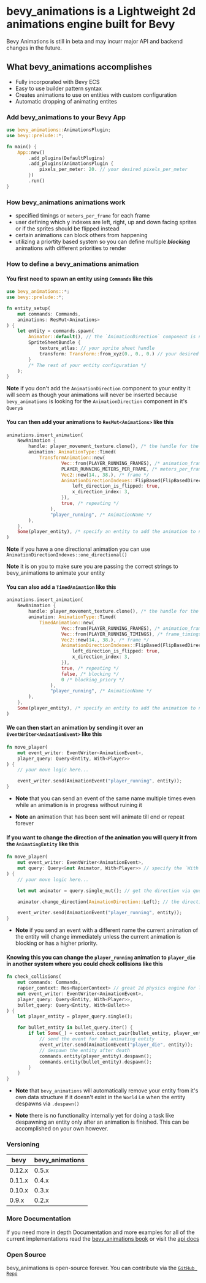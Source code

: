 # bevy_animations is a Lightweight 2d animations engine built for Bevy

Bevy Animations is still in beta and may incurr major API and backend changes in the future.

## What bevy_animations accomplishes

* Fully incorporated with Bevy ECS
* Easy to use builder pattern syntax
* Creates animations to use on entities with custom configuration
* Automatic dropping of animating entites

### Add bevy_animations to your Bevy App

```rust
use bevy_animations::AnimationsPlugin;
use bevy::prelude::*;

fn main() {
    App::new()
        .add_plugins(DefaultPlugins)
        .add_plugins(AnimationsPlugin {
            pixels_per_meter: 20. // your desired pixels_per_meter
        })
        .run()
}
```

### How bevy_animations animations work

* specified timings or `meters_per_frame` for each frame
* user defining which y indexes are left, right, up and down facing sprites or if the sprites should be flipped instead
* certain animations can block others from happening
* utilizing a priortity based system so you can define multiple ***blocking*** animations with different priorities to render

### How to define a bevy_animations animation

#### You first need to spawn an entity using `Commands` like this

```rust
use bevy_animations::*;
use bevy::prelude::*;

fn entity_setup(
    mut commands: Commands,
    animations: ResMut<Animations>
) {
    let entity = commands.spawn(
        Animator::default(), // the `AnimationDirection` component is needed on the entity to determine the direction
        SpriteSheetBundle {
            texture_atlas: // your sprite sheet handle
            transform: Transform::from_xyz(0., 0., 0.) // your desired location in the `World`
        }
        /* The rest of your entity configuration */
    );
}
```

**Note** if you don't add the `AnimationDirection` component to your entity it will seem as though your animations will never be inserted because `bevy_animations` is looking for the
`AnimationDirection` component in it's `Query`s

#### You can then add your animations to `ResMut<Animations>` like this

```rust
animations.insert_animation(
    NewAnimation {
        handle: player_movement_texture.clone(), /* the handle for the TextureAtlas */
        animation: AnimationType::Timed(
            TransformAnimation::new(
                    Vec::from(PLAYER_RUNNING_FRAMES), /* animation_frames */
                    PLAYER_RUNNING_METERS_PER_FRAME, /* meters_per_frame */
                    Vec2::new(14., 38.), /* frame */
                    AnimationDirectionIndexes::FlipBased(FlipBasedDirection { /* direction_indexes */
                        left_direction_is_flipped: true,
                        x_direction_index: 3,
                    }),
                    true, /* repeating */
                ),
                "player_running", /* AnimationName */
        ),
    },
    Some(player_entity), /* specify an entity to add the animation to now instead of later */
)
```

**Note** if you have a one directional animation you can use `AnimationDirectionIndexes::one_directional()`

**Note** it is on you to make sure you are passing the correct strings to bevy_animations to animate your entity

#### You can also add a `TimedAnimation` like this

```rust
animations.insert_animation(
    NewAnimation {
        handle: player_movement_texture.clone(), /* the handle for the TextureAtlas */
        animation: AnimationType::Timed(
            TimedAnimation::new(
                    Vec::from(PLAYER_RUNNING_FRAMES), /* animation_frames */
                    Vec::from(PLAYER_RUNNING_TIMINGS), /* frame_timings_in_secs */
                    Vec2::new(14., 38.), /* frame */
                    AnimationDirectionIndexes::FlipBased(FlipBasedDirection { /* direction_indexes */
                        left_direction_is_flipped: true,
                        x_direction_index: 3,
                    }),
                    true, /* repeating */
                    false, /* blocking */
                    0 /* blocking_priory */
                ),
                "player_running", /* AnimationName */
        ),
    },
    Some(player_entity), /* specify an entity to add the animation to now instead of later */
)
```

#### We can then start an animation by sending it over an `EventWriter<AnimationEvent>` like this

```rust
fn move_player(
    mut event_writer: EventWriter<AnimationEvent>,
    player_query: Query<Entity, With<Player>>
) {
    // your move logic here...

    event_writer.send(AnimationEvent("player_running", entity));
}
```

* **Note** that you can send an event of the same name multiple times even while an animation is in progress without ruining it

* **Note** an animation that has been sent will animate till end or repeat forever

#### If you want to change the direction of the animation you will query it from the `AnimatingEntity` like this

```rust
fn move_player(
    mut event_writer: EventWriter<AnimationEvent>,
    mut query: Query<&mut Animator, With<Player>> // specify the `With` to get the entity associated with your custom component 
) {
    // your move logic here...

    let mut animator = query.single_mut(); // get the direction via query

    animator.change_direction(AnimationDirection::Left); // the direction can be changed like this

    event_writer.send(AnimationEvent("player_running", entity));
}
```

* **Note** if you send an event with a different name the current animation of the entity will change immediately unless the current animation is blocking or has a higher priority.

#### Knowing this you can change the `player_running` animation to `player_die` in another system where you could check collisions like this

```rust
fn check_collisions(
    mut commands: Commands,
    rapier_context: Res<RapierContext> // great 2d physics engine for lots of things we are using it for collision detection
    mut event_writer: EventWriter<AnimationEvent>,
    player_query: Query<Entity, With<Player>>,
    bullet_query: Query<Entity, With<Bullet>>
) {
    let player_entity = player_query.single();

    for bullet_entity in bullet_query.iter() {
        if let Some(_) = context.contact_pair(bullet_entity, player_entity) {
            // send the event for the animating entity
            event_writer.send(AnimationEvent("player_die", entity));
            // despawn the entity after death
            commands.entity(player_entity).despawn();
            commands.entity(bullet_entity).despawn();
        }         
    }
}
```

* **Note** that `bevy_animations` will automatically remove your entity from it's own data structure if it doesn't exist in the `World` i.e when the entity despawns via `.despawn()`

* **Note** there is no functionality internally yet for doing a task like despawning an entity only after an animation is finished. This can be accomplished on your own however.

### Versioning

| bevy  | bevy_animations  |
| ----- | ---------------  |
| 0.12.x | 0.5.x             |
| 0.11.x | 0.4.x             |
| 0.10.x | 0.3.x             |
| 0.9.x  | 0.2.x             |

### More Documentation

If you need more in depth Documentation and more examples for all of the current implementations read the [bevy_animations book](https://github.com/Double-Dot-Interactive/bevy_animations/tree/master/book/src/README.md) or visit the [api docs](https://docs.rs/bevy_animations/latest/bevy_animations/)

### Open Source

bevy_animations is open-source forever. You can contribute via the [`GitHub Repo`](https://github.com/Double-Dot-Interactive/bevy_animations)
